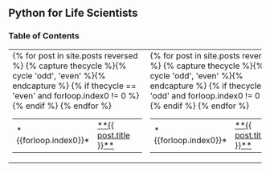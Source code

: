 ## Python for Life Scientists

### Table of Contents

<table>
  <tr>
    <td>
        <table>
            {% for post in site.posts reversed %}
            {% capture thecycle %}{% cycle 'odd', 'even' %}{% endcapture %}
            {% if thecycle == 'even' and forloop.index0 != 0 %}
            <tr>
                <td>*{{forloop.index0}}*</td>
                <td><a href="{{site.url}}/#/{{forloop.index0}}">**{{ post.title }}**</a><td>
            </tr>
            {% endif %}
            {% endfor %}
        </table>
    </td>
    <td>
         <table>
            {% for post in site.posts reversed %}
            {% capture thecycle %}{% cycle 'odd', 'even' %}{% endcapture %}
            {% if thecycle == 'odd' and forloop.index0 != 0 %}
            <tr>
                <td>*{{forloop.index0}}*</td>
                <td><a href="{{site.url}}/#/{{forloop.index0}}">**{{ post.title }}**</a><td>
            </tr>
            {% endif %}
            {% endfor %}
        </table>
    </td>
  </tr>
</table>

